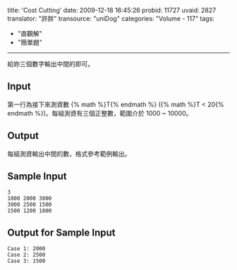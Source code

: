 title: 'Cost Cutting'
date: 2009-12-18 16:45:26
probid: 11727
uvaid: 2827
translator: "許胖"
transource: "uniDog"
categories: "Volume - 117"
tags:
- "直觀解"
- "簡單題"
---

給妳三個數字輸出中間的即可。

<!-- more -->

## Input ##

第一行為接下來測資數 {% math %}T{% endmath %} ({% math %}T < 20{% endmath %})。每組測資有三個正整數，範圍介於 1000 ~ 10000。

## Output ##

每組測資輸出中間的數，格式參考範例輸出。

## Sample Input ##

	3
	1000 2000 3000
	3000 2500 1500
	1500 1200 1800

## Output for Sample Input ##

	Case 1: 2000
	Case 2: 2500
	Case 3: 1500